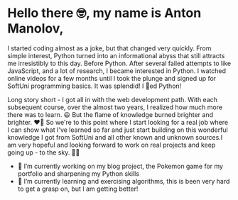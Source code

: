 # Hello there 🤓, my name is Anton Manolov,
 
I started coding almost as a joke, but that changed very quickly. From simple interest, Python turned into an informational abyss that still attracts me irresistibly to this day.
Before Python. After several failed attempts to like JavaScript, and  a lot of research, I became interested in Python. I watched online videos for a few months until I took the plunge and signed up for SoftUni programming basics. It was splendid! I 🖤ed Python!

Long story short - I got all in with the web development path. With each subsequent course, over the almost two years, I realized how much more there was to learn. 😃 But the flame of knowledge burned brighter and brighter. ❤️‍🔥
So we're to this point where I start looking for a real job where I can show what I've learned so far and just start building on this wonderful knowledge I got from SoftUni and all other known and unknown sources.I am very hopeful and looking forward to work on real projects and keep going up - to the sky. 🦸‍♂️

- 🔭 I’m currently working on my blog project, the Pokemon game for my portfolio and sharpening my Python skills
- 🌱 I’m currently learning and exercising algorithms, this is been very hard to get a grasp on, but I am getting better!
